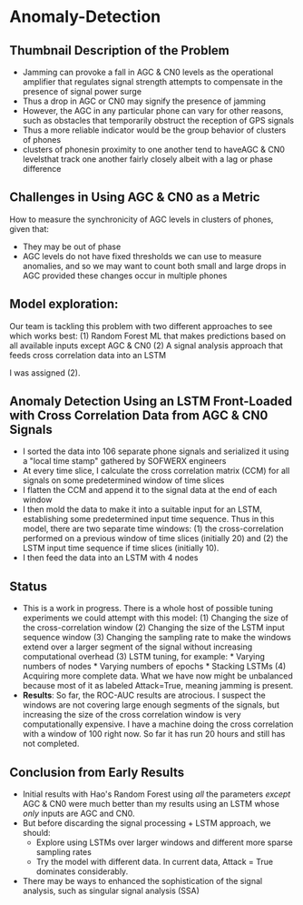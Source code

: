 # Anomaly-Detection 

## Thumbnail Description of the Problem

* Jamming can provoke a fall in AGC & CN0 levels as the operational amplifier that regulates signal strength attempts to compensate in the presence of signal power surge
* Thus a drop in AGC or CN0 may signify the presence of jamming 
* However, the AGC in any particular phone can vary for other reasons, such as obstacles that temporarily obstruct the reception of GPS signals
* Thus a more reliable indicator would be the group behavior of clusters of phones 
* clusters of phonesin proximity to one another tend to haveAGC & CN0 levelsthat track one another fairly closely albeit with a lag or phase difference

## Challenges in Using AGC & CN0 as a Metric

How to measure the synchronicity of AGC levels in clusters of phones, given that:
* They may be out of phase
* AGC levels do not have fixed thresholds we can use to measure anomalies, and so we may want to count both small and large drops in AGC provided these changes occur in multiple phones

## Model exploration:

Our team is tackling this problem with two different approaches to see which works best:
(1) Random Forest ML that makes predictions based on all available inputs except AGC & CN0 
(2) A signal analysis approach that feeds cross correlation data into an LSTM 

I was assigned (2).

## Anomaly Detection Using an LSTM Front-Loaded with Cross Correlation Data from AGC & CN0 Signals

* I sorted the data into 106 separate phone signals and serialized it using a "local time stamp" gathered by SOFWERX engineers
* At every time slice, I calculate the cross correlation matrix (CCM) for all signals on some predetermined window of time slices
* I flatten the CCM and append it to the signal data at the end of each window
* I then mold the data to make it into a suitable input for an LSTM, establishing some predetermined input time sequence. Thus in this model, there are two separate time windows: (1) the cross-correlation performed on a previous window of time slices (initially 20) and (2) the LSTM input time sequence if time slices (initially 10). 
* I then feed the data into an LSTM with 4 nodes

## Status
* This is a work in progress. There is a whole host of possible tuning experiments we could attempt with this model:
  (1) Changing the size of the cross-correlation window
  (2) Changing the size of the LSTM input sequence window
  (3) Changing the sampling rate to make the windows extend over a larger segment of the signal without increasing computational overhead
  (3) LSTM tuning, for example:
      * Varying numbers of nodes
      * Varying numbers of epochs
      * Stacking LSTMs
  (4) Acquiring more complete data. What we have now might be unbalanced because most of it as labeled Attack=True, meaning jamming is present.    
* **Results**: So far, the ROC-AUC results are atrocious. I suspect the windows are not covering large enough segments of the signals, but increasing the size of the cross correlation window is very computationally expensive. I have a machine doing the cross correlation with a window of 100 right now. So far it has run 20 hours and still has not completed.

## Conclusion from Early Results
* Initial results with Hao's Random Forest using *all* the parameters *except* AGC & CN0 were much better than my results using an LSTM whose *only* inputs are AGC and CN0.
* But before discarding the signal processing + LSTM approach, we should:
  * Explore using LSTMs over larger windows and different more sparse sampling rates
  * Try the model with different data. In current data, Attack = True dominates considerably. 
* There may be ways to enhanced the sophistication of the signal analysis, such as singular signal analysis (SSA)
